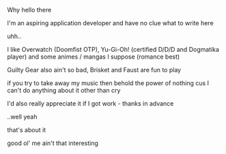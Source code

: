 Why hello there

I'm an aspiring application developer and have no clue what to write here

uhh..

I like Overwatch (Doomfist OTP), Yu-Gi-Oh! (certified D/D/D and Dogmatika player) and some animes / mangas I suppose (romance best)

Guilty Gear also ain't so bad, Brisket and Faust are fun to play

if you try to take away my music then behold the power of nothing cus I can't do anything about it other than cry

I'd also really appreciate it if I got work - thanks in advance

..well yeah 

that's about it

good ol' me ain't that interesting
